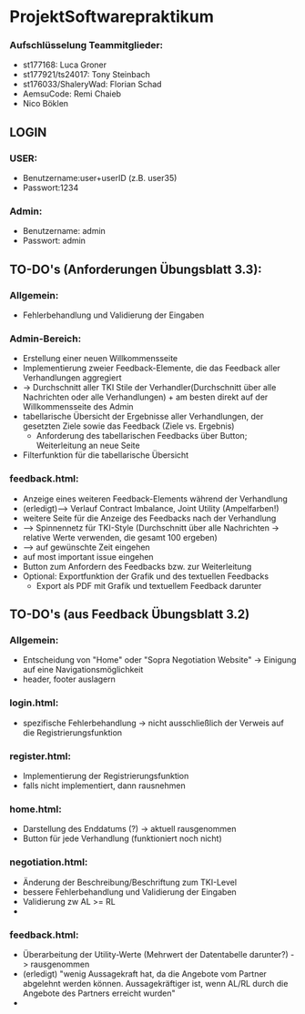 # ProjektSoftwarepraktikum

### Aufschlüsselung Teammitglieder:
- st177168: Luca Groner
- st177921/ts24017: Tony Steinbach
- st176033/ShaleryWad: Florian Schad
- AemsuCode: Remi Chaieb
- Nico Böklen
  
## LOGIN 

### USER:
- Benutzername:user+userID (z.B. user35)
- Passwort:1234
### Admin:
- Benutzername: admin
- Passwort: admin

## TO-DO's (Anforderungen Übungsblatt 3.3):

### Allgemein:
- Fehlerbehandlung und Validierung der Eingaben 

### Admin-Bereich:
- Erstellung einer neuen Willkommensseite
- Implementierung zweier Feedback-Elemente, die das Feedback aller Verhandlungen aggregiert
- -> Durchschnitt aller TKI Stile der Verhandler(Durchschnitt über alle Nachrichten oder alle Verhandlungen)
      + am besten direkt auf der Willkommensseite des Admin
- tabellarische Übersicht der Ergebnisse aller Verhandlungen, der gesetzten Ziele sowie das Feedback (Ziele vs. Ergebnis)
    + Anforderung des tabellarischen Feedbacks über Button; Weiterleitung an neue Seite
- Filterfunktion für die tabellarische Übersicht

### feedback.html:
- Anzeige eines weiteren Feedback-Elements während der Verhandlung
- (erledigt)--> Verlauf Contract Imbalance, Joint Utility (Ampelfarben!)
- weitere Seite für die Anzeige des Feedbacks nach der Verhandlung
- --> Spinnennetz für TKI-Style (Durchschnitt über alle Nachrichten -> relative Werte verwenden, die gesamt 100 ergeben)
- --> auf gewünschte Zeit eingehen
- auf most important issue eingehen
- Button zum Anfordern des Feedbacks bzw. zur Weiterleitung
- Optional: Exportfunktion der Grafik und des textuellen Feedbacks
    + Export als PDF mit Grafik und textuellem Feedback darunter


## TO-DO's (aus Feedback Übungsblatt 3.2)

### Allgemein:
- Entscheidung von "Home" oder "Sopra Negotiation Website" -> Einigung auf eine Navigationsmöglichkeit
- header, footer auslagern

### login.html:
- spezifische Fehlerbehandlung -> nicht ausschließlich der Verweis auf die Registrierungsfunktion

### register.html:
- Implementierung der Registrierungsfunktion
- falls nicht implementiert, dann rausnehmen

### home.html:
- Darstellung des Enddatums (?) -> aktuell rausgenommen
- Button für jede Verhandlung (funktioniert noch nicht)

### negotiation.html:
- Änderung der Beschreibung/Beschriftung zum TKI-Level
- bessere Fehlerbehandlung und Validierung der Eingaben
- Validierung zw AL >= RL
- 

### feedback.html:
- Überarbeitung der Utility-Werte (Mehrwert der Datentabelle darunter?) -> rausgenommen
- (erledigt) "wenig Aussagekraft hat, da die Angebote vom Partner abgelehnt werden können. Aussagekräftiger ist, wenn AL/RL durch die Angebote des Partners erreicht wurden" 
- 

